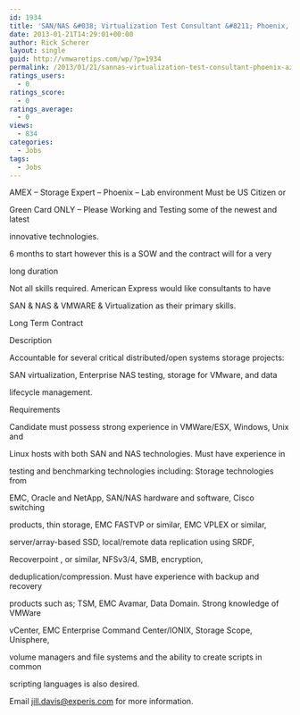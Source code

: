 ```yaml
---
id: 1934
title: 'SAN/NAS &#038; Virtualization Test Consultant &#8211; Phoenix, AZ'
date: 2013-01-21T14:29:01+00:00
author: Rick Scherer
layout: single
guid: http://vmwaretips.com/wp/?p=1934
permalink: /2013/01/21/sannas-virtualization-test-consultant-phoenix-az/
ratings_users:
  - 0
ratings_score:
  - 0
ratings_average:
  - 0
views:
  - 834
categories:
  - Jobs
tags:
  - Jobs
---
```

AMEX &#8211; Storage Expert &#8211; Phoenix &#8211; Lab environment Must be US Citizen or
  
Green Card ONLY &#8211; Please Working and Testing some of the newest and latest
  
innovative technologies.
  
6 months to start however this is a SOW and the contract will for a very
  
long duration

Not all skills required. American Express would like consultants to have
  
SAN & NAS & VMWARE & Virtualization as their primary skills.

Long Term Contract
  
Description
  
Accountable for several critical distributed/open systems storage projects:
  
SAN virtualization, Enterprise NAS testing, storage for VMware, and data
  
lifecycle management.
  
Requirements
  
Candidate must possess strong experience in VMWare/ESX, Windows, Unix and
  
Linux hosts with both SAN and NAS technologies. Must have experience in
  
testing and benchmarking technologies including: Storage technologies from
  
EMC, Oracle and NetApp, SAN/NAS hardware and software, Cisco switching
  
products, thin storage, EMC FASTVP or similar, EMC VPLEX or similar,
  
server/array-based SSD, local/remote data replication using SRDF,
  
Recoverpoint , or similar, NFSv3/4, SMB, encryption,
  
deduplication/compression. Must have experience with backup and recovery
  
products such as; TSM, EMC Avamar, Data Domain. Strong knowledge of VMWare
  
vCenter, EMC Enterprise Command Center/IONIX, Storage Scope, Unisphere,
  
volume managers and file systems and the ability to create scripts in common
  
scripting languages is also desired.

Email jill.davis@experis.com for more information.